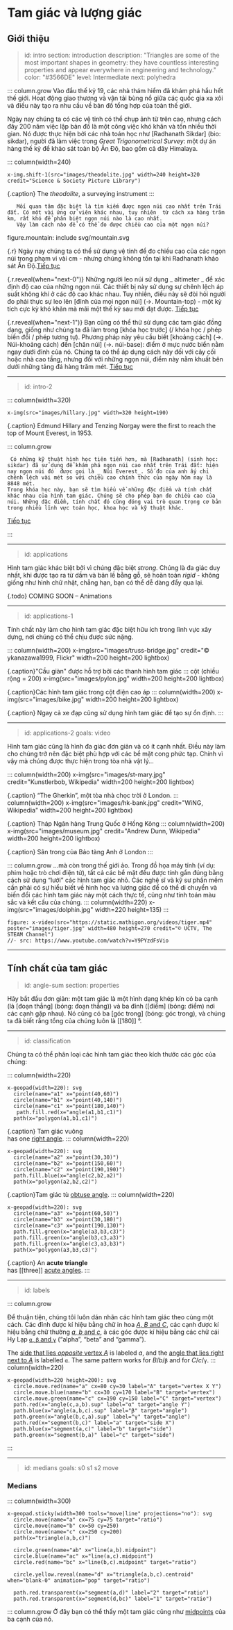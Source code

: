 # Tam giác và lượng giác

## Giới thiệu

> id: intro
> section: introduction
> description: "Triangles are some of the most important shapes in geometry: they have countless interesting properties and appear everywhere in engineering and technology."
> color: "#3566DE"
> level: Intermediate
> next: polyhedra

::: column.grow
Vào đầu thế kỷ 19, các nhà thám hiểm đã khám phá hầu hết thế giới. Hoạt động giao thương  và vận tải  bùng nổ giữa các quốc gia xa xôi và điều này tạo ra nhu cầu về  bản đồ tổng hợp  của toàn thế giới.

Ngày nay chúng ta có các vệ tinh có thể chụp ảnh từ trên cao, nhưng cách đây 200 năm  việc lập bản đồ là một công việc khó khăn và tốn nhiều thời gian. Nó được thực hiện bởi các nhà toán học như [Radhanath Sikdar] (bio: sikdar), người đã làm việc trong _Great Trigonometrical Survey_: một dự án  hàng thế kỷ để khảo sát toàn bộ Ấn Độ, bao gồm cả dãy  Himalaya.

::: column(width=240)

    x-img.shift-1(src="images/theodolite.jpg" width=240 height=320 credit="Science & Society Picture Library")

{.caption} The _theodolite_, a surveying instrument
:::

       Mối quan tâm đặc biệt là tìm kiếm được ngọn núi cao nhất trên Trái đất. Có một vài ứng cử viên khác nhau, tuy nhiên  từ cách xa hàng trăm km, rất khó để phân biệt ngọn núi nào là cao nhất.
       Vậy làm cách nào để có thể đo được chiều cao của một ngọn núi?
 
   figure.mountain: include svg/mountain.svg

{.r}  Ngày nay chúng ta có thể sử dụng vệ tinh để đo chiều cao của các ngọn núi trong phạm vi vài cm - nhưng chúng không tồn tại khi Radhanath khảo sát Ấn Độ.[Tiếp tục](btn:next)

{.r.reveal(when="next-0")}  Những người leo núi sử dụng _ altimeter _ để xác định độ cao của những ngọn núi. Các thiết bị này sử dụng sự chênh lệch áp suất không khí ở các độ cao khác nhau. Tuy nhiên, điều này sẽ đòi hỏi người đo phải thực sự leo lên [đỉnh của mọi ngọn núi] (->. Mountain-top) - một kỳ tích cực kỳ khó khăn mà mãi một thế kỷ sau mới đạt được. [Tiếp tục](btn:next)

{.r.reveal(when="next-1")} Bạn cũng có thể thử sử dụng các tam giác đồng dạng, giống như chúng ta đã làm trong [khóa học trước] (/ khóa học / phép biến đổi / phép tương tự). Phương pháp này yêu cầu biết [khoảng cách] (->. Núi-khoảng cách) đến [chân núi] (->. núi-base): điểm ở mực nước biển nằm ngay dưới đỉnh của nó. Chúng ta có thể áp dụng cách  này đối với cây cối hoặc nhà cao tầng, nhưng đối với những ngọn núi, điểm này nằm khuất bên dưới những tảng đá hàng trăm mét.
[Tiếp tục](btn:next)

---
> id: intro-2

::: column(width=320)

    x-img(src="images/hillary.jpg" width=320 height=190)

{.caption} Edmund Hillary and Tenzing Norgay were the first to reach the top of
Mount Everest, in 1953.

::: column.grow

     Có những kỹ thuật hình học tiên tiến hơn, mà [Radhanath] (sinh học: sikdar) đã sử dụng để khám phá ngọn núi cao nhất trên Trái đất: hiện nay ngọn núi đó  được gọi là _ Núi Everest_. Số đo của anh ấy chỉ chênh lệch vài mét so với chiều cao chính thức của ngày hôm nay là 8848 mét.
    Trong khóa học này, bạn sẽ tìm hiểu về những đặc điểm và tính chất khác nhau của hình tam giác. Chúng sẽ cho phép bạn đo chiều cao của núi. Những đặc điểm, tính chất đó cũng đóng vai trò quan trọng cơ bản trong nhiều lĩnh vực toán học, khoa học và kỹ thuật khác.
[Tiếp tục](btn:next)

:::

---
> id: applications

Hình tam giác khác biệt bởi vì chúng đặc biệt _strong_. Chúng là đa giác duy nhất, khi được tạo ra từ dầm và bản lề bằng gỗ, sẽ hoàn toàn _rigid_ - không giống như hình chữ nhật, chẳng hạn, bạn có thể dễ dàng đẩy qua lại. 


{.todo} COMING SOON – Animations

---
> id: applications-1

Tính chất này làm cho hình tam giác đặc biệt hữu ích trong lĩnh vực xây dựng, nơi chúng có thể chịu được sức nặng.

::: column(width=200)
    x-img(src="images/truss-bridge.jpg" credit="© ykanazawa1999, Flickr" width=200 height=200 lightbox)

{.caption}"Cầu giàn" được hỗ trợ bởi các thanh hình tam giác
::: cột (chiều rộng = 200)
    x-img(src="images/pylon.jpg" width=200 height=200 lightbox)

{.caption}Các hình tam giác trong cột điện cao áp
::: column(width=200)
    x-img(src="images/bike.jpg" width=200 height=200 lightbox)

{.caption} Ngay cả xe đạp cũng sử dụng hình tam giác để tạo sự ổn định.
:::

---
> id: applications-2
> goals: video

Hình tam giác cũng là hình đa giác đơn giản và có ít cạnh nhất. Điều này làm cho chúng trở nên đặc biệt phù hợp với các bề mặt cong phức tạp. Chính vì vậy mà chúng được thực hiện trong tòa nhà vật lý…

::: column(width=200)
    x-img(src="images/st-mary.jpg" credit="Kunstlerbob, Wikipedia" width=200 height=200 lightbox)

{.caption} “The Gherkin”, một tòa nhà chọc trời ở London.
::: column(width=200)
    x-img(src="images/hk-bank.jpg" credit="WiNG, Wikipedia" width=200 height=200 lightbox)

{.caption} Tháp Ngân hàng Trung Quốc ở Hồng Kông
::: column(width=200)
    x-img(src="images/museum.jpg" credit="Andrew Dunn, Wikipedia" width=200 height=200 lightbox)

{.caption} Sân trong của Bảo tàng Anh ở London
:::

::: column.grow
…mà còn trong thế giới ảo. Trong đồ họa máy tính (ví dụ: phim hoặc trò chơi điện tử), tất cả các bề mặt đều được tính gần đúng bằng cách sử dụng “lưới” các hình tam giác nhỏ. Các nghệ sĩ và kỹ sư phần mềm cần phải có sự hiểu biết  về hình học và lượng giác để có thể di chuyển và biến đổi các hình tam giác này một cách thực tế, cũng như tính toán màu sắc và kết cấu của chúng.
::: column(width=220)
    x-img(src="images/dolphin.jpg" width=220 height=135)
:::

    figure: x-video(src="https://static.mathigon.org/videos/tiger.mp4" poster="images/tiger.jpg" width=480 height=270 credit="© UCTV, The STEAM Channel")
    //- src: https://www.youtube.com/watch?v=Y9PYzdFsVio

---

## Tính chất của tam giác

> id: angle-sum
> section: properties

Hãy bắt đầu đơn giản: một tam giác là một hình dạng khép kín có ba cạnh (là [đoạn thẳng] (bóng: đoạn thẳng)) và ba đỉnh ([điểm] (bóng: điểm) nơi các cạnh gặp nhau). Nó cũng có ba [góc trong] (bóng: góc trong), và chúng ta đã biết rằng tổng của chúng luôn là [[180]] °.

---
> id: classification

Chúng ta có thể phân loại các hình tam giác theo kích thước các góc của chúng:

::: column(width=220)

    x-geopad(width=220): svg
      circle(name="a1" x="point(40,60)")
      circle(name="b1" x="point(40,140)")
      circle(name="c1" x="point(180,140)")
       path.fill.red(x="angle(a1,b1,c1)")
      path(x="polygon(a1,b1,c1)")

{.caption} Tam giác vuông<br>
has one [right angle](gloss:right-angle).
::: column(width=220)

    x-geopad(width=220): svg
      circle(name="a2" x="point(30,30)")
      circle(name="b2" x="point(150,60)")
      circle(name="c2" x="point(190,190)")
      path.fill.blue(x="angle(c2,b2,a2)")
      path(x="polygon(a2,b2,c2)")
{.caption}Tam giác tù [obtuse angle](gloss:obtuse-angle).
::: column(width=220)

    x-geopad(width=220): svg
      circle(name="a3" x="point(60,50)")
      circle(name="b3" x="point(30,180)")
      circle(name="c3" x="point(190,130)")
      path.fill.green(x="angle(a3,b3,c3)")
      path.fill.green(x="angle(b3,c3,a3)")
      path.fill.green(x="angle(c3,a3,b3)")
      path(x="polygon(a3,b3,c3)")
{.caption} An __acute triangle__<br>
has [[three]] [acute angles](gloss:acute-angle).
:::

---
> id: labels

::: column.grow

Để thuận tiện, chúng tôi luôn dán nhãn các hình tam giác theo cùng một cách. Các đỉnh được kí hiệu bằng chữ in hoa [_A_, _B_ and _C_](target:vertex), các cạnh được kí hiệu bằng chữ thường [_a_, _b_ and _c_](target:side), à các góc được kí hiệu bằng các chữ cái Hy Lạp [`α`, `β` and `γ`](target:angle) (“alpha”, “beta” and “gamma”).

The [side that lies _opposite_ vertex _A_](target:X) is labeled _a_, and the
[angle that lies right next to _A_](target:Y) is labelled `α`. The same pattern
works for _B_/_b_/`β` and for _C_/_c_/`γ`.
::: column(width=220)

    x-geopad(width=220 height=200): svg
      circle.move.red(name="a" cx=80 cy=30 label="A" target="vertex X Y")
      circle.move.blue(name="b" cx=30 cy=170 label="B" target="vertex")
      circle.move.green(name="c" cx=190 cy=150 label="C" target="vertex")
      path.red(x="angle(c,a,b).sup" label="α" target="angle Y")
      path.blue(x="angle(a,b,c).sup" label="β" target="angle")
      path.green(x="angle(b,c,a).sup" label="γ" target="angle")
      path.red(x="segment(b,c)" label="a" target="side X")
      path.blue(x="segment(a,c)" label="b" target="side")
      path.green(x="segment(b,a)" label="c" target="side")

:::

---
> id: medians
> goals: s0 s1 s2 move
### Medians

::: column(width=300)

    x-geopad.sticky(width=300 tools="move|line" projections="no"): svg
      circle.move(name="a" cx=75 cy=75 target="ratio")
      circle.move(name="b" cx=50 cy=250)
      circle.move(name="c" cx=250 cy=200)
      path(x="triangle(a,b,c)")

      circle.green(name="ab" x="line(a,b).midpoint")
      circle.blue(name="ac" x="line(a,c).midpoint")
      circle.red(name="bc" x="line(b,c).midpoint" target="ratio")

      circle.yellow.reveal(name="d" x="triangle(a,b,c).centroid" when="blank-0" animation="pop" target="ratio")

      path.red.transparent(x="segment(a,d)" label="2" target="ratio")
      path.red.transparent(x="segment(d,bc)" label="1" target="ratio")

::: column.grow
Ở đây bạn có thể thấy một tam giác cũng như [midpoints](gloss:midpoint) của ba cạnh của nó.
